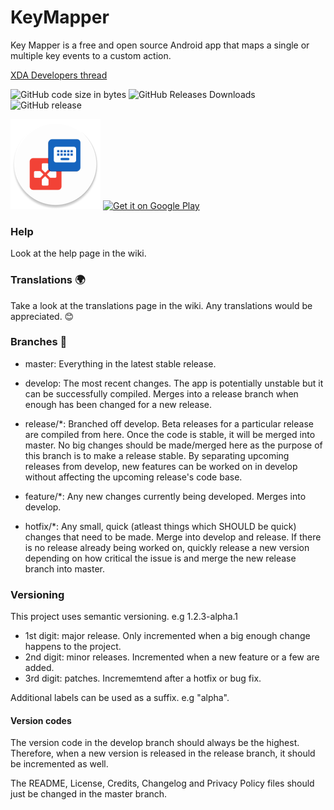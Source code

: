 # KeyMapper

Key Mapper is a free and open source Android app that maps a single or multiple key events to a custom action.

[XDA Developers thread](https://forum.xda-developers.com/android/apps-games/app-keyboard-button-mapper-t3914005)

![GitHub code size in bytes](https://img.shields.io/github/languages/code-size/sds100/KeyMapper.svg)
![GitHub Releases Downloads](https://img.shields.io/github/downloads/sds100/keymapper/total.svg?label=GitHub%20Releases%20Downloads)
![GitHub release](https://img.shields.io/github/release/sds100/KeyMapper.svg)

![](app/src/main/res/mipmap-xxhdpi/ic_launcher_round.png?raw=true) <a href='https://play.google.com/store/apps/details?id=io.github.sds100.keymapper&pcampaignid=MKT-Other-global-all-co-prtnr-py-PartBadge-Mar2515-1'><img alt='Get it on Google Play' src='https://play.google.com/intl/en_gb/badges/images/generic/en_badge_web_generic.png' height=128px/> </a>

### Help
Look at the help page in the wiki.

### Translations 🌍
Take a look at the translations page in the wiki. Any translations would be appreciated. 😊

### Branches 🌴
 - master: Everything in the latest stable release.
 - develop: The most recent changes. The app is potentially unstable but it can be successfully compiled. Merges into a release branch when enough has been changed for a new release.

 - release/*: Branched off develop. Beta releases for a particular release are compiled from here. Once the code is stable, it will be merged into master. No big changes should be made/merged here as the purpose of this branch is to make a release stable. By separating upcoming releases from develop, new features can be worked on in develop without affecting the upcoming release's code base.
 - feature/*: Any new changes currently being developed. Merges into develop.
 - hotfix/*: Any small, quick (atleast things which SHOULD be quick) changes that need to be made. Merge into develop and release. If there is no release already being worked on, quickly release a new version depending on how critical the issue is and merge the new release branch into master.

### Versioning
This project uses semantic versioning. e.g 1.2.3-alpha.1

- 1st digit: major release. Only incremented when a big enough change happens to the project.
- 2nd digit: minor releases. Incremented when a new feature or a few are added.
- 3rd digit: patches. Incrememtend after a hotfix or bug fix.

Additional labels can be used as a suffix. e.g "alpha".

#### Version codes
The version code in the develop branch should always be the highest. Therefore, when a new version is released in the release branch, it should be incremented as well.

The README, License, Credits, Changelog and Privacy Policy files should just be changed in the master branch.
